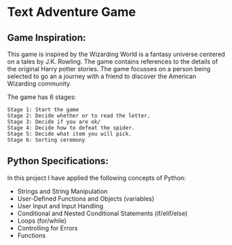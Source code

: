 # Text Adventure Game

## Game Inspiration:

This game is inspired by the Wizarding World is a fantasy universe centered on a tales by J.K. Rowling. The game contains references to the details of the original Harry potter stories. The game focusses on a person being selected to go an a journey with a friend to discover the American Wizarding community. 

The game has 6 stages: 

```
Stage 1: Start the game
Stage 2: Decide whether or to read the letter.
Stage 3: Decide if you are ok/
Stage 4: Decide how to defeat the spider.
Stage 5: Decide what item you will pick. 
Stage 6: Sorting ceremony
```

## Python Specifications:

In this project I have applied the following concepts of Python: 

- Strings and String Manipulation
- User-Defined Functions and Objects (variables)
- User Input and Input Handling
- Conditional and Nested Conditional Statements (if/elif/else)
- Loops (for/while)
- Controlling for Errors
- Functions
